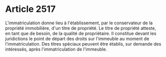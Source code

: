 # Article 2517

L'immatriculation donne lieu à l'établissement, par le conservateur de la propriété immobilière, d'un titre de propriété.   Le titre de propriété atteste, en tant que de besoin, de la qualité de propriétaire.   Il constitue devant les juridictions le point de départ des droits sur l'immeuble au moment de l'immatriculation.   Des titres spéciaux peuvent être établis, sur demande des intéressés, après l'immatriculation de l'immeuble.